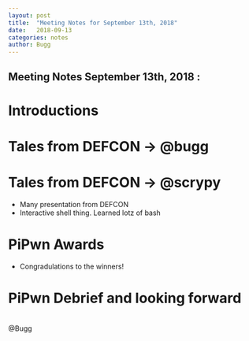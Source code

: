 ```yaml
---
layout: post
title:  "Meeting Notes for September 13th, 2018"
date:   2018-09-13
categories: notes
author: Bugg
---
```

## Meeting Notes September 13th, 2018 :

# Introductions

# Tales from DEFCON -> @bugg

# Tales from DEFCON -> @scrypy
- Many presentation from DEFCON
- Interactive shell thing. Learned lotz of bash

# PiPwn Awards
- Congradulations to the winners!

# PiPwn Debrief and looking forward

<br>
@Bugg
